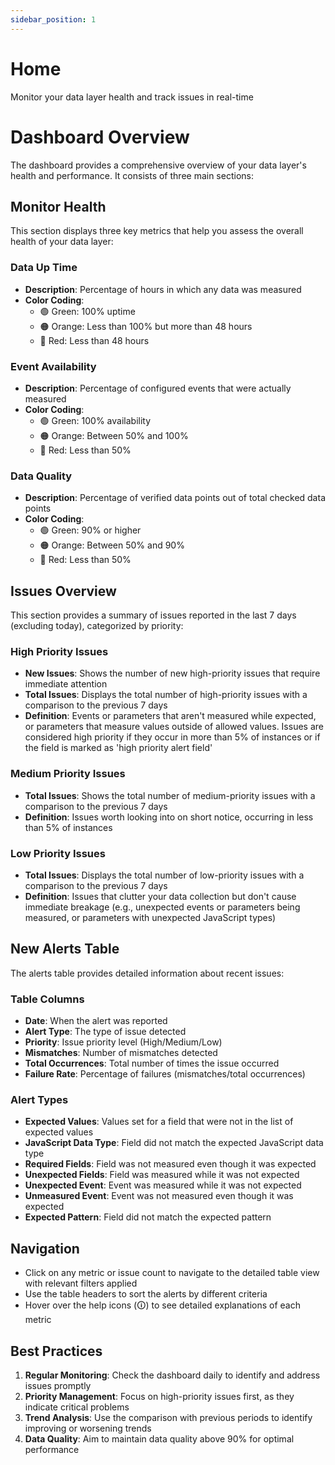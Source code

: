 ```yaml
---
sidebar_position: 1
---
```


# Home

Monitor your data layer health and track issues in real-time

# Dashboard Overview

The dashboard provides a comprehensive overview of your data layer's health and performance. It consists of three main sections:

## Monitor Health

This section displays three key metrics that help you assess the overall health of your data layer:

### Data Up Time
- **Description**: Percentage of hours in which any data was measured
- **Color Coding**:
  - 🟢 Green: 100% uptime
  - 🟠 Orange: Less than 100% but more than 48 hours
  - 🔴 Red: Less than 48 hours

### Event Availability
- **Description**: Percentage of configured events that were actually measured
- **Color Coding**:
  - 🟢 Green: 100% availability
  - 🟠 Orange: Between 50% and 100%
  - 🔴 Red: Less than 50%

### Data Quality
- **Description**: Percentage of verified data points out of total checked data points
- **Color Coding**:
  - 🟢 Green: 90% or higher
  - 🟠 Orange: Between 50% and 90%
  - 🔴 Red: Less than 50%

## Issues Overview

This section provides a summary of issues reported in the last 7 days (excluding today), categorized by priority:

### High Priority Issues
- **New Issues**: Shows the number of new high-priority issues that require immediate attention
- **Total Issues**: Displays the total number of high-priority issues with a comparison to the previous 7 days
- **Definition**: Events or parameters that aren't measured while expected, or parameters that measure values outside of allowed values. Issues are considered high priority if they occur in more than 5% of instances or if the field is marked as 'high priority alert field'

### Medium Priority Issues
- **Total Issues**: Shows the total number of medium-priority issues with a comparison to the previous 7 days
- **Definition**: Issues worth looking into on short notice, occurring in less than 5% of instances

### Low Priority Issues
- **Total Issues**: Displays the total number of low-priority issues with a comparison to the previous 7 days
- **Definition**: Issues that clutter your data collection but don't cause immediate breakage (e.g., unexpected events or parameters being measured, or parameters with unexpected JavaScript types)

## New Alerts Table

The alerts table provides detailed information about recent issues:

### Table Columns
- **Date**: When the alert was reported
- **Alert Type**: The type of issue detected
- **Priority**: Issue priority level (High/Medium/Low)
- **Mismatches**: Number of mismatches detected
- **Total Occurrences**: Total number of times the issue occurred
- **Failure Rate**: Percentage of failures (mismatches/total occurrences)

### Alert Types
- **Expected Values**: Values set for a field that were not in the list of expected values
- **JavaScript Data Type**: Field did not match the expected JavaScript data type
- **Required Fields**: Field was not measured even though it was expected
- **Unexpected Fields**: Field was measured while it was not expected
- **Unexpected Event**: Event was measured while it was not expected
- **Unmeasured Event**: Event was not measured even though it was expected
- **Expected Pattern**: Field did not match the expected pattern

## Navigation

- Click on any metric or issue count to navigate to the detailed table view with relevant filters applied
- Use the table headers to sort the alerts by different criteria
- Hover over the help icons (🛈) to see detailed explanations of each metric

## Best Practices

1. **Regular Monitoring**: Check the dashboard daily to identify and address issues promptly
2. **Priority Management**: Focus on high-priority issues first, as they indicate critical problems
3. **Trend Analysis**: Use the comparison with previous periods to identify improving or worsening trends
4. **Data Quality**: Aim to maintain data quality above 90% for optimal performance